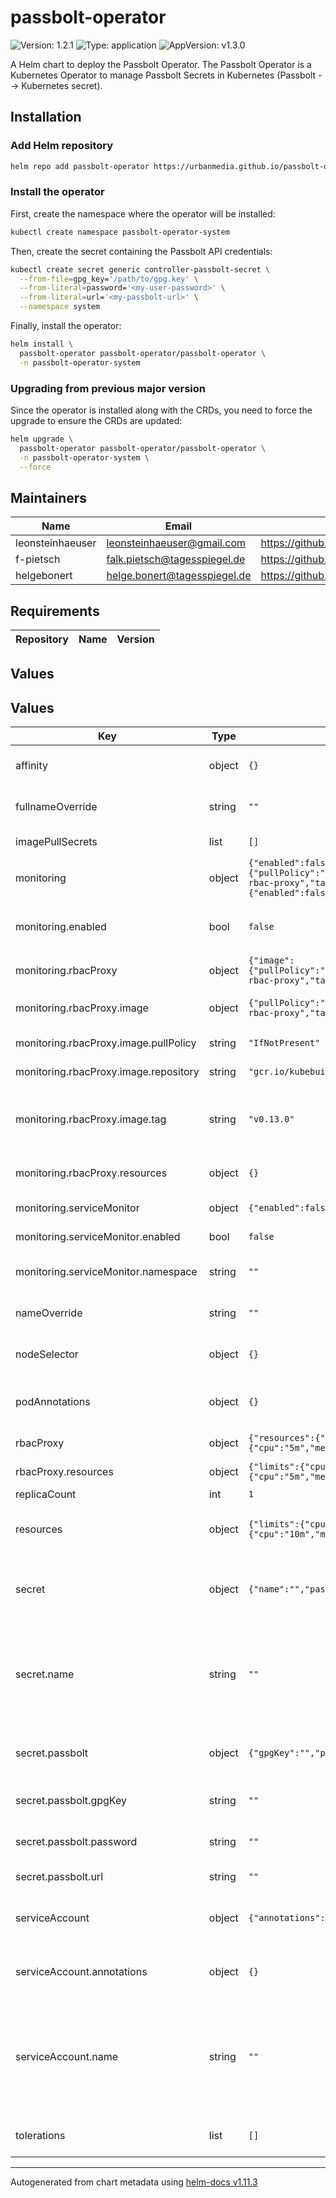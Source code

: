 # passbolt-operator

![Version: 1.2.1](https://img.shields.io/badge/Version-1.2.1-informational?style=flat-square) ![Type: application](https://img.shields.io/badge/Type-application-informational?style=flat-square) ![AppVersion: v1.3.0](https://img.shields.io/badge/AppVersion-v1.3.0-informational?style=flat-square)

A Helm chart to deploy the Passbolt Operator. The Passbolt Operator is a Kubernetes Operator to manage Passbolt Secrets in Kubernetes (Passbolt --> Kubernetes secret).

## Installation

### Add Helm repository

```bash
helm repo add passbolt-operator https://urbanmedia.github.io/passbolt-operator-helm
```

### Install the operator

First, create the namespace where the operator will be installed:

```bash
kubectl create namespace passbolt-operator-system
```

Then, create the secret containing the Passbolt API credentials:

```bash
kubectl create secret generic controller-passbolt-secret \
  --from-file=gpg_key='/path/to/gpg.key' \
  --from-literal=password='<my-user-password>' \
  --from-literal=url='<my-passbolt-url>' \
  --namespace system
```

Finally, install the operator:

```bash
helm install \
  passbolt-operator passbolt-operator/passbolt-operator \
  -n passbolt-operator-system
```

### Upgrading from previous major version

Since the operator is installed along with the CRDs, you need to force the upgrade to ensure the CRDs are updated:

```bash
helm upgrade \
  passbolt-operator passbolt-operator/passbolt-operator \
  -n passbolt-operator-system \
  --force
```

## Maintainers

| Name | Email | Url |
| ---- | ------ | --- |
| leonsteinhaeuser | <leonsteinhaeuser@gmail.com> | <https://github.com/leonsteinhaeuser> |
| f-pietsch | <falk.pietsch@tagesspiegel.de> | <https://github.com/f-pietsch> |
| helgebonert | <helge.bonert@tagesspiegel.de> | <https://github.com/helgebonert> |

## Requirements

| Repository | Name | Version |
|------------|------|---------|

## Values

## Values

| Key | Type | Default | Description |
|-----|------|---------|-------------|
| affinity | object | `{}` | Affinity to use for the deployment |
| fullnameOverride | string | `""` | Full name to use for the deployment |
| imagePullSecrets | list | `[]` | Image pull secrets |
| monitoring | object | `{"enabled":false,"rbacProxy":{"image":{"pullPolicy":"IfNotPresent","repository":"gcr.io/kubebuilder/kube-rbac-proxy","tag":"v0.13.0"},"resources":{}},"serviceMonitor":{"enabled":false,"namespace":""}}` | Monitoring configuration |
| monitoring.enabled | bool | `false` | Enable Prometheus Operator Monitoring |
| monitoring.rbacProxy | object | `{"image":{"pullPolicy":"IfNotPresent","repository":"gcr.io/kubebuilder/kube-rbac-proxy","tag":"v0.13.0"},"resources":{}}` | RBAC Proxy configuration |
| monitoring.rbacProxy.image | object | `{"pullPolicy":"IfNotPresent","repository":"gcr.io/kubebuilder/kube-rbac-proxy","tag":"v0.13.0"}` | Image to use for the RBAC Proxy |
| monitoring.rbacProxy.image.pullPolicy | string | `"IfNotPresent"` | Image pull policy |
| monitoring.rbacProxy.image.repository | string | `"gcr.io/kubebuilder/kube-rbac-proxy"` | Image repository |
| monitoring.rbacProxy.image.tag | string | `"v0.13.0"` | Tag overrides the image tag whose default is the chart appVersion. |
| monitoring.rbacProxy.resources | object | `{}` | RBAC Proxy resource configuration |
| monitoring.serviceMonitor | object | `{"enabled":false,"namespace":""}` | ServiceMonitor configuration |
| monitoring.serviceMonitor.enabled | bool | `false` | Enable ServiceMonitor |
| monitoring.serviceMonitor.namespace | string | `""` | Service Monitor namespace |
| nameOverride | string | `""` | Name to use for the deployment |
| nodeSelector | object | `{}` | Node selector to use for the deployment |
| podAnnotations | object | `{}` | Pod annotations to add to the deployment |
| rbacProxy | object | `{"resources":{"limits":{"cpu":"500m","memory":"128Mi"},"requests":{"cpu":"5m","memory":"64Mi"}}}` | rbac proxy configuration |
| rbacProxy.resources | object | `{"limits":{"cpu":"500m","memory":"128Mi"},"requests":{"cpu":"5m","memory":"64Mi"}}` | resource configuration |
| replicaCount | int | `1` | Replicas count |
| resources | object | `{"limits":{"cpu":"500m","memory":"128Mi"},"requests":{"cpu":"10m","memory":"64Mi"}}` | Controller container resource configuration |
| secret | object | `{"name":"","passbolt":{"gpgKey":"","password":"","url":""}}` | Secret configuration to authenticate with the Passbolt API |
| secret.name | string | `""` | Name of the secret to use If not set, we expect the user to pass in the credentials via the values file |
| secret.passbolt | object | `{"gpgKey":"","password":"","url":""}` | The passbolt API authentication configuration |
| secret.passbolt.gpgKey | string | `""` | The passbolt API User GPG key |
| secret.passbolt.password | string | `""` | The passbolt API User passphrase |
| secret.passbolt.url | string | `""` | The passbolt API URL |
| serviceAccount | object | `{"annotations":{},"name":""}` | Service account to use for the deployment |
| serviceAccount.annotations | object | `{}` | Annotations to add to the service account |
| serviceAccount.name | string | `""` | The name of the service account to use. If not set, a name is generated using the fullname template |
| tolerations | list | `[]` | Tolerations to use for the deployment |

----------------------------------------------
Autogenerated from chart metadata using [helm-docs v1.11.3](https://github.com/norwoodj/helm-docs/releases/v1.11.3)
